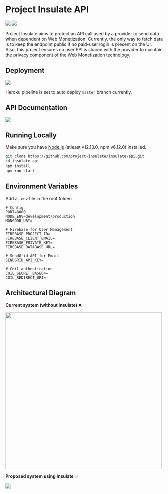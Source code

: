 # Project Insulate API

<img src="https://img.shields.io/badge/node.js%20-%2343853D.svg?&style=for-the-badge&logo=node.js&logoColor=white"/> <img src ="https://img.shields.io/badge/MongoDB-%234ea94b.svg?&style=for-the-badge&logo=mongodb&logoColor=white"/> 

Project Insulate aims to protect an API call used by a provider to send data when dependent on Web Monetization. Currently, the only way to fetch data is to keep the endpoint public if no paid-user login is present on the UI. Also, this project ensures no user PPI is shared with the provider to maintain the privacy component of the Web Monetization technology.

## Deployment
<a href="https://project-insulate.herokuapp.com/" target="_blank"><img src="https://img.shields.io/badge/heroku%20-%23430098.svg?&style=for-the-badge&logo=heroku&logoColor=white"/></a>

Heroku pipeline is set to auto deploy `master` branch currently.

## API Documentation
<a href="https://documenter.getpostman.com/view/1085264/TVmS6uzb" target="_blank"><img src="https://img.shields.io/badge/-POSTMAN-orange?&style=for-the-badge&logo=postman&logoColor=white"/></a>

## Running Locally

Make sure you have [Node.js](http://nodejs.org/) (atleast v12.13.0, npm v6.12.0) installed.

```sh
git clone https://github.com/project-insulate/insulate-api.git
cd insulate-api
npm install
npm run start
```

## Environment Variables

Add a `.env` file in the root folder:

```
# Config
PORT=8000
NODE_ENV=development/production
MONGODB_URI=

# Firebase for User Management
FIREBASE_PROJECT_ID=
FIREBASE_CLIENT_EMAIL=
FIREBASE_PRIVATE_KEY=
FIREBASE_DATABASE_URL=

# SendGrid API for Email
SENDGRID_API_KEY=

# Coil authentication
COIL_SECRET_BASE64=
COIL_REDIRECT_URI=
```

## Architectural Diagram
**Current system (without Insulate)** ❌

<img src="https://i.imgur.com/ZJZfxwe.png" width="500" />

**Proposed system using Insulate** ✅

<img src="https://i.imgur.com/oF32o9r.png" />
